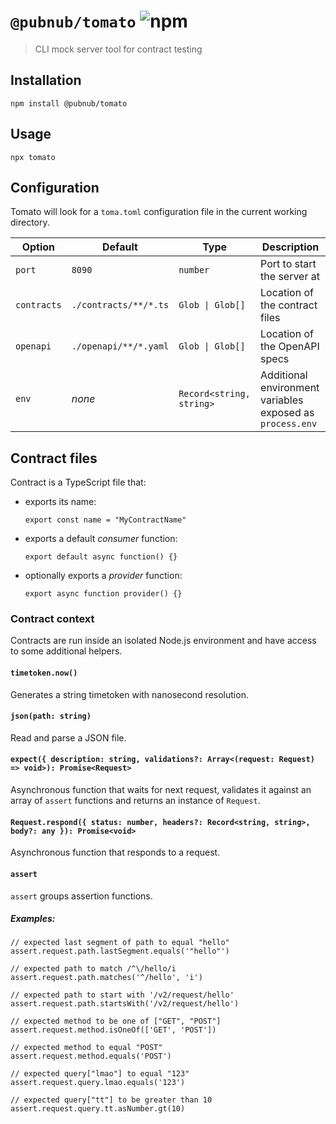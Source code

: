 # `@pubnub/tomato` ![npm](https://img.shields.io/npm/v/@pubnub/tomato?style=flat-square)
> CLI mock server tool for contract testing

## Installation

    npm install @pubnub/tomato

## Usage

    npx tomato

## Configuration
 Tomato will look for a `toma.toml` configuration file in the current working directory.
 
|Option|Default|Type|Description|
|-|-|-|-|
|`port`|`8090`|`number`|Port to start the server at|
|`contracts`|`./contracts/**/*.ts`|`Glob \| Glob[]`|Location of the contract files|
|`openapi`|`./openapi/**/*.yaml`|`Glob \| Glob[]`|Location of the OpenAPI specs|
|`env`|_none_|`Record<string, string>`|Additional environment variables exposed as `process.env`|


## Contract files
Contract is a TypeScript file that:
  - exports its name: 
      
        export const name = "MyContractName"

  - exports a default _consumer_ function:

        export default async function() {}

  - optionally exports a _provider_ function:

        export async function provider() {}

### Contract context
Contracts are run inside an isolated Node.js environment and have access to some additional helpers.

#### `timetoken.now()`
Generates a string timetoken with nanosecond resolution.

#### `json(path: string)`
Read and parse a JSON file.

#### `expect({ description: string, validations?: Array<(request: Request) => void>): Promise<Request>`
Asynchronous function that waits for next request, validates it against an array of `assert` functions and returns an instance of `Request`.

#### `Request.respond({ status: number, headers?: Record<string, string>, body?: any }): Promise<void>`
Asynchronous function that responds to a request.

#### `assert`
`assert` groups assertion functions.

##### Examples:

    // expected last segment of path to equal "hello"
    assert.request.path.lastSegment.equals('"hello"')

    // expected path to match /^\/hello/i
    assert.request.path.matches('^/hello', 'i')
    
    // expected path to start with '/v2/request/hello'
    assert.request.path.startsWith('/v2/request/hello') 

    // expected method to be one of ["GET", "POST"]
    assert.request.method.isOneOf(['GET', 'POST'])

    // expected method to equal "POST"
    assert.request.method.equals('POST')

    // expected query["lmao"] to equal "123"
    assert.request.query.lmao.equals('123')

    // expected query["tt"] to be greater than 10
    assert.request.query.tt.asNumber.gt(10) 